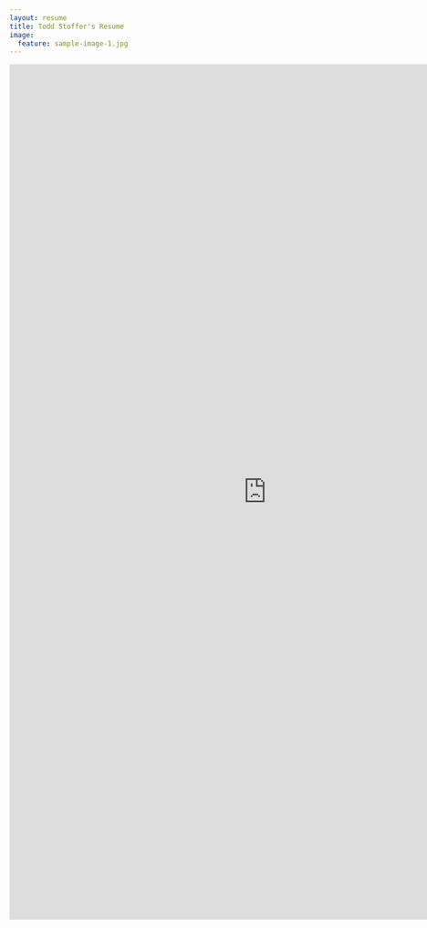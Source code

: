 ```yaml
---
layout: resume
title: Todd Stoffer's Resume
image:
  feature: sample-image-1.jpg
---
```

<iframe width="900px" height="1500px" frameborder="0" src="http://toddstoffer.github.io/resumepage/"></iframe>